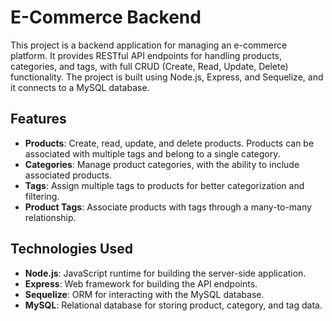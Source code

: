 # E-Commerce Backend

This project is a backend application for managing an e-commerce platform. It provides RESTful API endpoints for handling products, categories, and tags, with full CRUD (Create, Read, Update, Delete) functionality. The project is built using Node.js, Express, and Sequelize, and it connects to a MySQL database.

## Features

- **Products**: Create, read, update, and delete products. Products can be associated with multiple tags and belong to a single category.
- **Categories**: Manage product categories, with the ability to include associated products.
- **Tags**: Assign multiple tags to products for better categorization and filtering.
- **Product Tags**: Associate products with tags through a many-to-many relationship.

## Technologies Used

- **Node.js**: JavaScript runtime for building the server-side application.
- **Express**: Web framework for building the API endpoints.
- **Sequelize**: ORM for interacting with the MySQL database.
- **MySQL**: Relational database for storing product, category, and tag data.